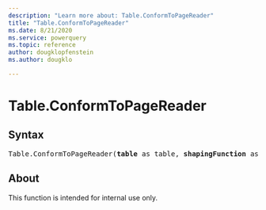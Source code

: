 ```yaml
---
description: "Learn more about: Table.ConformToPageReader"
title: "Table.ConformToPageReader"
ms.date: 8/21/2020
ms.service: powerquery
ms.topic: reference
author: dougklopfenstein
ms.author: dougklo

---
```

# Table.ConformToPageReader

## Syntax

<pre>
Table.ConformToPageReader(<b>table</b> as table, <b>shapingFunction</b> as function) as table
</pre>
  
## About  
This function is intended for internal use only.
